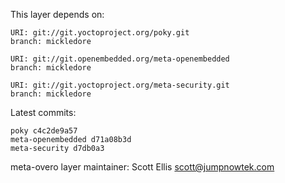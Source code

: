 This layer depends on:

    URI: git://git.yoctoproject.org/poky.git
    branch: mickledore

    URI: git://git.openembedded.org/meta-openembedded
    branch: mickledore

    URI: git://git.yoctoproject.org/meta-security.git
    branch: mickledore

Latest commits:

    poky c4c2de9a57
    meta-openembedded d71a08b3d
    meta-security d7db0a3

meta-overo layer maintainer: Scott Ellis <scott@jumpnowtek.com>
